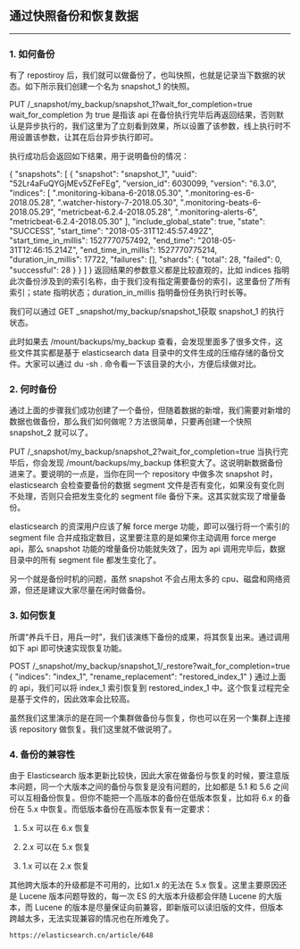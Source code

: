 ## 通过快照备份和恢复数据
-----

### 1. 如何备份

有了 repostiroy 后，我们就可以做备份了，也叫快照，也就是记录当下数据的状态。如下所示我们创建一个名为 snapshot_1 的快照。

PUT /_snapshot/my_backup/snapshot_1?wait_for_completion=true
wait_for_completion 为 true 是指该 api 在备份执行完毕后再返回结果，否则默认是异步执行的，我们这里为了立刻看到效果，所以设置了该参数，线上执行时不用设置该参数，让其在后台异步执行即可。

执行成功后会返回如下结果，用于说明备份的情况：

{
  "snapshots": [
    {
      "snapshot": "snapshot_1",
      "uuid": "52Lr4aFuQYGjMEv5ZFeFEg",
      "version_id": 6030099,
      "version": "6.3.0",
      "indices": [
        ".monitoring-kibana-6-2018.05.30",
        ".monitoring-es-6-2018.05.28",
        ".watcher-history-7-2018.05.30",
        ".monitoring-beats-6-2018.05.29",
        "metricbeat-6.2.4-2018.05.28",
        ".monitoring-alerts-6",
        "metricbeat-6.2.4-2018.05.30"
      ],
      "include_global_state": true,
      "state": "SUCCESS",
      "start_time": "2018-05-31T12:45:57.492Z",
      "start_time_in_millis": 1527770757492,
      "end_time": "2018-05-31T12:46:15.214Z",
      "end_time_in_millis": 1527770775214,
      "duration_in_millis": 17722,
      "failures": [],
      "shards": {
        "total": 28,
        "failed": 0,
        "successful": 28
      }
    }
  ]
}
返回结果的参数意义都是比较直观的，比如 indices 指明此次备份涉及到的索引名称，由于我们没有指定需要备份的索引，这里备份了所有索引；state 指明状态；duration_in_millis 指明备份任务执行时长等。

我们可以通过 GET _snapshot/my_backup/snapshot_1获取 snapshot_1 的执行状态。

此时如果去 /mount/backups/my_backup 查看，会发现里面多了很多文件，这些文件其实都是基于 elasticsearch data 目录中的文件生成的压缩存储的备份文件。大家可以通过 du -sh . 命令看一下该目录的大小，方便后续做对比。

### 2. 何时备份

通过上面的步骤我们成功创建了一个备份，但随着数据的新增，我们需要对新增的数据也做备份，那么我们如何做呢？方法很简单，只要再创建一个快照 snapshot_2 就可以了。

PUT /_snapshot/my_backup/snapshot_2?wait_for_completion=true
当执行完毕后，你会发现 /mount/backups/my_backup 体积变大了。这说明新数据备份进来了。要说明的一点是，当你在同一个 repository 中做多次 snapshot 时，elasticsearch 会检查要备份的数据 segment 文件是否有变化，如果没有变化则不处理，否则只会把发生变化的 segment file 备份下来。这其实就实现了增量备份。

elasticsearch 的资深用户应该了解 force merge 功能，即可以强行将一个索引的 segment file 合并成指定数目，这里要注意的是如果你主动调用 force merge api，那么 snapshot 功能的增量备份功能就失效了，因为 api 调用完毕后，数据目录中的所有 segment file 都发生变化了。

另一个就是备份时机的问题，虽然 snapshot 不会占用太多的 cpu、磁盘和网络资源，但还是建议大家尽量在闲时做备份。

### 3. 如何恢复

所谓“养兵千日，用兵一时”，我们该演练下备份的成果，将其恢复出来。通过调用如下 api 即可快速实现恢复功能。

POST /_snapshot/my_backup/snapshot_1/_restore?wait_for_completion=true
{
  "indices": "index_1",
  "rename_replacement": "restored_index_1"
}
通过上面的 api，我们可以将 index_1 索引恢复到 restored_index_1 中。这个恢复过程完全是基于文件的，因此效率会比较高。

虽然我们这里演示的是在同一个集群做备份与恢复，你也可以在另一个集群上连接该 repository 做恢复。我们这里就不做说明了。

### 4. 备份的兼容性 

由于 Elasticsearch 版本更新比较快，因此大家在做备份与恢复的时候，要注意版本问题，同一个大版本之间的备份与恢复是没有问题的，比如都是 5.1 和 5.6 之间可以互相备份恢复。但你不能把一个高版本的备份在低版本恢复，比如将 6.x 的备份在 5.x 中恢复。而低版本备份在高版本恢复有一定要求：

1) 5.x 可以在 6.x 恢复

2) 2.x 可以在 5.x 恢复

3) 1.x 可以在 2.x 恢复

其他跨大版本的升级都是不可用的，比如1.x 的无法在 5.x 恢复。这里主要原因还是 Lucene 版本问题导致的，每一次 ES 的大版本升级都会伴随 Lucene 的大版本，而 Lucene 的版本是尽量保证向前兼容，即新版可以读旧版的文件，但版本跨越太多，无法实现兼容的情况也在所难免了。

```html
https://elasticsearch.cn/article/648
```